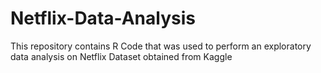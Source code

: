 # Netflix-Data-Analysis
This repository contains R Code that was used to perform an exploratory data analysis on Netflix Dataset obtained from Kaggle
